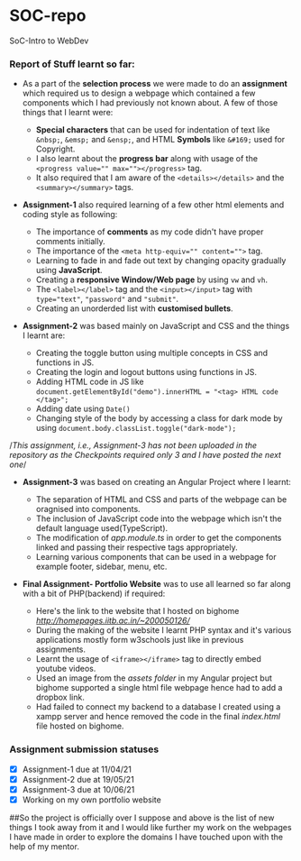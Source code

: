 # SOC-repo
SoC-Intro to WebDev
### Report of Stuff learnt so far:

- As a part of the **selection process** we were made to do an **assignment** which required us to design a webpage which contained a few components which I had previously not known about. A few of those things that I learnt were:
  -  **Special characters** that can be used for indentation of text like `&nbsp;`, `&emsp;` and `&ensp;`, and HTML **Symbols** like `&#169;` used for Copyright.
  -  I also learnt about the **progress bar** along with usage of the `<progress value="" max=""></progress>` tag. 
  -  It also required that I am aware of the `<details></details>` and the `<summary></summary>` tags.

- **Assignment-1** also required learning of a few other html elements and coding style as following:
  - The importance of **comments** as my code didn't have proper comments initially.
  - The importance of the `<meta http-equiv="" content="">` tag. 
  - Learning to fade in and fade out text by changing opacity gradually using **JavaScript**.
  - Creating a **responsive Window/Web page** by using `vw` and `vh`. 
  - The `<label></label>` tag and the `<input></input>` tag with `type="text"`, `"password"` and `"submit"`.
  - Creating an unorderded list with **customised bullets**.

- **Assignment-2** was based mainly on JavaScript and CSS and the things I learnt are:
  - Creating the toggle button using multiple concepts in CSS and functions in JS.
  - Creating the login and logout buttons using functions in JS.
  - Adding HTML code in JS like `document.getElementById("demo").innerHTML = "<tag> HTML code </tag>";`
  - Adding date using `Date()`
  - Changing style of the body by accessing a class for dark mode by using `document.body.classList.toggle("dark-mode");`

/*This assignment, i.e., Assignment-3 has not been uploaded in the repository as the Checkpoints required only 3 and I have posted the next one*/
- **Assignment-3** was based on creating an Angular Project where I learnt: 
  - The separation of HTML and CSS and parts of the webpage can be oragnised into components.
  - The inclusion of JavaScript code into the webpage which isn't the default language used(TypeScript).
  - The modification of *app.module.ts* in order to get the components linked and passing their respective tags appropriately. 
  - Learning various components that can be used in a webpage for example footer, sidebar, menu, etc.

- **Final Assignment- Portfolio Website** was to use all learned so far along with a bit of PHP(backend) if required:
  - Here's the link to the website that I hosted on bighome *http://homepages.iitb.ac.in/~200050126/*
  - During the making of the website I learnt PHP syntax and it's various applications mostly form w3schools just like in previous assignments.
  - Learnt the usage of `<iframe></iframe>` tag to directly embed youtube videos.
  - Used an image from the *assets folder* in my Angular project but bighome supported a single html file webpage hence had to add a dropbox link.
  - Had failed to connect my backend to a database I created using a xampp server and hence removed the code in the final *index.html* file hosted on bighome.  
  
### Assignment submission statuses
- [x] Assignment-1 due at 11/04/21
- [x] Assignment-2 due at 19/05/21
- [x] Assignment-3 due at 10/06/21
- [x] Working on my own portfolio website  

##So the project is officially over I suppose and above is the list of new things I took away from it and I would like further my work on the webpages I have made in order to explore the domains I have touched upon with the help of my mentor.
